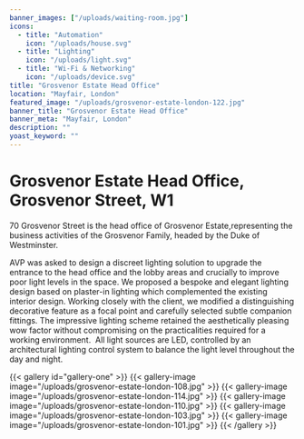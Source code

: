 ```yaml
---
banner_images: ["/uploads/waiting-room.jpg"]
icons: 
  - title: "Automation"
    icon: "/uploads/house.svg"
  - title: "Lighting"
    icon: "/uploads/light.svg"
  - title: "Wi-Fi & Networking"
    icon: "/uploads/device.svg"
title: "Grosvenor Estate Head Office"
location: "Mayfair, London"
featured_image: "/uploads/grosvenor-estate-london-122.jpg"
banner_title: "Grosvenor Estate Head Office"
banner_meta: "Mayfair, London"
description: ""
yoast_keyword: ""
---
```


# Grosvenor Estate Head Office, Grosvenor Street, W1 

70 Grosvenor Street is the head office of Grosvenor Estate, ​representing​ the business activities of the Grosvenor Family, headed by the Duke of Westminster.

AVP was asked to design a ​discreet​ lighting​ solution​ to upgrade the entrance to the head office and the lobby areas and crucially to improve poor light levels in the space. We proposed ​a bespoke and elegant lighting design​ based on plaster-in lighting which complemented​ the existing interior design. Working closely with the client, ​we modified a distinguishing decorative feature as a focal point and carefully selected subtle companion fittings. The impressive lighting scheme retained the aesthetically pleasing wow factor without compromising on the practicalities required for a working environment. ​ All light sources are LED, ​controlled ​by an architectural lighting control system to balance the light level throughout the day and night.

{{< gallery id="gallery-one" >}}
    {{< gallery-image image="/uploads/grosvenor-estate-london-108.jpg" >}}
    {{< gallery-image image="/uploads/grosvenor-estate-london-114.jpg" >}}
    {{< gallery-image image="/uploads/grosvenor-estate-london-110.jpg" >}}
    {{< gallery-image image="/uploads/grosvenor-estate-london-103.jpg" >}}
    {{< gallery-image image="/uploads/grosvenor-estate-london-101.jpg" >}}
{{< /gallery >}}